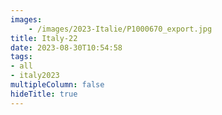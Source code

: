 ```yaml
---
images:
    - /images/2023-Italie/P1000670_export.jpg
title: Italy-22
date: 2023-08-30T10:54:58
tags:
- all
- italy2023
multipleColumn: false
hideTitle: true
---
```

